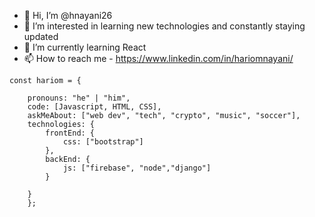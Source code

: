 - 👋 Hi, I’m @hnayani26
- 👀 I’m interested in learning new technologies and constantly staying updated 
- 🌱 I’m currently learning React
- 📫 How to reach me - https://www.linkedin.com/in/hariomnayani/



```
const hariom = {

    pronouns: "he" | "him",
    code: [Javascript, HTML, CSS],
    askMeAbout: ["web dev", "tech", "crypto", "music", "soccer"],
    technologies: {
        frontEnd: {
            css: ["bootstrap"]
        },
        backEnd: {
            js: ["firebase", "node","django"]
        }  
        
    }
    };
```

<!---
hnayani26/hnayani26 is a ✨ special ✨ repository because its `README.md` (this file) appears on your GitHub profile.
You can click the Preview link to take a look at your changes.
--->
